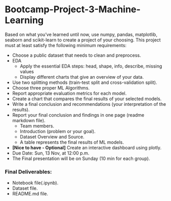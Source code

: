 # Bootcamp-Project-3-Machine-Learning

Based on what you’ve learned until now, use numpy, pandas, matplotlib, seaborn and scikit-learn to create a project of your choosing. This project must at least satisfy the following minimum requirements:

- Choose a public dataset that needs to clean and preprocess.
- EDA
  - Apply the essential EDA steps: head, shape, info, describe, missing values
  - Display different charts that give an overview of  your data.
- Use two splitting methods (train-test split and cross-validation split).
- Choose three proper ML Algorithms.
- Report appropriate evaluation metrics for each model.
- Create a chart that compares the final results of your selected models.
- Write a final conclusion and recommendations (your interpretation of the results).
- Report your final conclusion and findings in one page (readme markdown file).
  - Team members.
  - Introduction (problem or your goal).
  - Dataset Overview and Source.
  - A table represents the final results of ML models.
- **[Nice to have - Optional]** Create an interactive dashboard using plotly.
- Due Date: Sun, 13 Nov, at 12:00 p.m.
- The Final presentation will be on Sunday (10 min for each group).

### Final Deliverables:
- Notebook file(.ipynb).
- Dataset file.
- README.md file.
